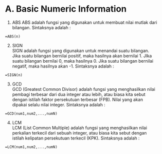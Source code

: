# A. Basic Numeric Information



1.  ABS           ABS adalah fungsi yang digunakan untuk membuat nilai mutlak dari bilangan. Sintaksnya adalah : 

```text
=ABS(n)
```

2. SIGN  
                 SIGN adalah fungsi yang digunakan untuk menandai suatu bilangan. Jika suatu bilangan bernilai positif, maka hasilnya akan bernilai 1. JIka suatu bilangan bernilai 0, maka hasilnya 0. Jika suatu bilangan bernilai negatif, maka hasilnya akan -1. Sintaksnya adalah :

```text
=SIGN(n)
```

3. GCD  
                GCD \(Greatest Common Divisor\) adalah fungsi yang menghasilkan nilai pembagi terbesar dari dua integer atau lebih, atau biasa kita sebut dengan istilah faktor persekutuan terbesar \(FPB\). Nilai yang akan dipakai selalu nilai integer. Sintaksnya adalah :

```text
=GCD(num1,num2,...,numN)
```

4. LCM  
            LCM \(List Common Multiple\) adalah fungsi yang menghasilkan nilai perkalian terkecil dari sebuah integer, atau biasa kita sebut dengan istilah kelipatan persekutuan terkecil \(KPK\). Sintaksnya adalah :

```text
=LCM(num1,num2,...,numN)
```

